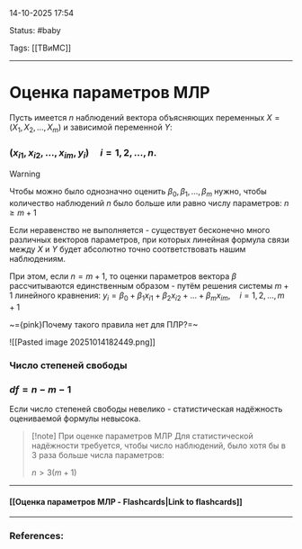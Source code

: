 
14-10-2025 17:54

Status: #baby 

Tags: [[ТВиМС]]

---
# Оценка параметров МЛР

Пусть имеется $n$ наблюдений вектора объясняющих переменных $X = (X_1, X_2, \dots, X_m)$ и зависимой переменной $Y$:

### $(x_{i1}, x_{i2}, \dots, x_{im}, y_i) \quad i = 1,2, \dots, n.$


> [!warning]
> Чтобы можно было однозначно оценить $\beta_0, \beta_1, \dots, \beta_m$ нужно, чтобы количество наблюдений $n$ было больше или равно числу параметров: $n \ge m+1$
> 
> Если неравенство не выполняется - существует бесконечно много различных векторов параметров, при которых линейная формула связи между $X$ и $Y$ будет абсолютно точно соответствовать нашим наблюдениям.
> 
> При этом, если $n=m+1$, то оценки параметров вектора $\beta$ рассчитываются единственным образом - путём решения системы $m+1$ линейного кравнения:
> $y_i = \beta_0 + \beta_1x_{i1}+\beta_2x_{i2} + \dots + \beta_mx_{im}, \quad i = 1, 2, \dots, m+1$

~={pink}Почему такого правила нет для ПЛР?=~

![[Pasted image 20251014182449.png]]


### Число степеней свободы

### $df = n - m -1$ 


Если число степеней свободы невелико - статистическая надёжность оцениваемой формулы невысока.

> [!note] При оценке параметров МЛР
> Для статистической надёжности требуется, чтобы число наблюдений, было хотя бы в 3 раза больше числа параметров:
> 
> $n > 3(m + 1)$


----
#### [[Оценка параметров МЛР - Flashcards|Link to flashcards]]



---
### References:


